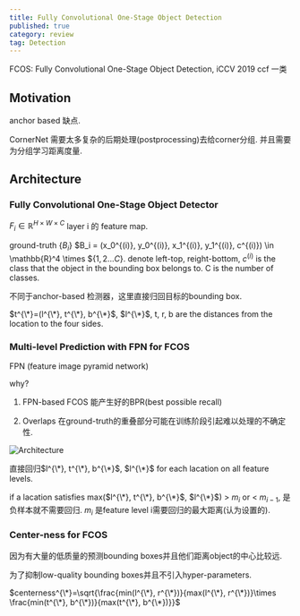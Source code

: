 ```yaml
---
title: Fully Convolutional One-Stage Object Detection
published: true
category: review
tag: Detection
---
```

FCOS: Fully Convolutional One-Stage Object Detection, iCCV 2019 ccf 一类


## Motivation

anchor based 缺点.

CornerNet 需要太多复杂的后期处理(postprocessing)去给corner分组. 并且需要为分组学习距离度量.

## Architecture

### Fully Convolutional One-Stage Object Detector

$F_i \in \mathbb{R}^{H\times W \times C}$ layer i 的 feature map.

ground-truth {$B_i$} $B_i = (x_0^{(i)}, y_0^{(i)}, x_1^{(i)}, y_1^{(i)}, c^{(i)}) \in \mathbb{R}^4 \times ${$1, 2...C$}.
denote left-top, reight-bottom, $c^{(i)}$ is the class that the object in the bounding box belongs to. C is the number of classes.

不同于anchor-based 检测器，这里直接归回目标的bounding box.

$t^{\*}=(l^{\*}, t^{\*}, b^{\*}$, $l^{\*}$, t, r, b are the distances from the location to the four sides.

### Multi-level Prediction with FPN for FCOS

FPN (feature image pyramid network)

why?

1. FPN-based FCOS 能产生好的BPR(best possible recall)

2. Overlaps 在ground-truth的重叠部分可能在训练阶段引起难以处理的不确定性.

![Architecture](http://plusnet.cn/assets/include/fcos_architecture.png)

直接回归$l^{\*}, t^{\*}, b^{\*}$, $l^{\*}$ for each lacation on all feature levels.

if a lacation satisfies max($l^{\*}, t^{\*}, b^{\*}$, $l^{\*}$) > $m_i$ or < $m_{i-1}$, 是负样本就不需要回归.  $m_i$ 是feature level i需要回归的最大距离(认为设置的).

### Center-ness for FCOS

因为有大量的低质量的预测bounding boxes并且他们距离object的中心比较远.

为了抑制low-quality bounding boxes并且不引入hyper-parameters.

$centerness^{\*}=\sqrt{\frac{min(l^{\*}, r^{\*})}{max(l^{\*}, r^{\*})}\times \frac{min(t^{\*}, b^{\*})}{max(t^{\*}, b^{\*})}}$
